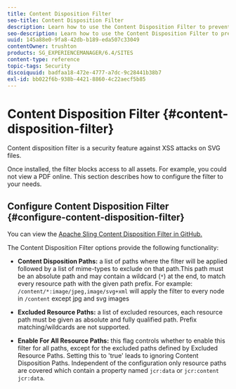 ```yaml
---
title: Content Disposition Filter
seo-title: Content Disposition Filter
description: Learn how to use the Content Disposition Filter to prevent XSS attacks.
seo-description: Learn how to use the Content Disposition Filter to prevent XSS attacks.
uuid: 145a88e0-9fa8-42db-b189-eda507c33049
contentOwner: trushton
products: SG_EXPERIENCEMANAGER/6.4/SITES
content-type: reference
topic-tags: Security
discoiquuid: badfaa18-472e-4777-a7dc-9c28441b38b7
exl-id: bb022f6b-938b-4421-8860-4c22aecf5b85
---
```

# Content Disposition Filter {#content-disposition-filter}

Content disposition filter is a security feature against XSS attacks on SVG files.

Once installed, the filter blocks access to all assets. For example, you could not view a PDF online. This section describes how to configure the filter to your needs.

## Configure Content Disposition Filter {#configure-content-disposition-filter}

You can view the [Apache Sling Content Disposition Filter in GitHub.](https://github.com/apache/sling-org-apache-sling-security/blob/master/src/main/java/org/apache/sling/security/impl/ContentDispositionFilterConfiguration.java)

The Content Disposition Filter options provide the following functionality:

* **Content Disposition Paths:** a list of paths where the filter will be applied followed by a list of mime-types to exclude on that path.This path must be an absolute path and may contain a wildcard (`*`) at the end, to match every resource path with the given path prefix. For example: `/content/*:image/jpeg,image/svg+xml` will apply the filter to every node in `/content` except jpg and svg images

* **Excluded Resource Paths:** a list of excluded resources, each resource path must be given as absolute and fully qualified path. Prefix matching/wildcards are not supported.

* **Enable For All Resource Paths:** this flag controls whether to enable this filter for all paths, except for the excluded paths defined by Excluded Resource Paths. Setting this to 'true' leads to ignoring Content Disposition Paths. Independent of the configuration only resource paths are covered which contain a property named `jcr:data` or 
`jcr:content jcr:data`.
